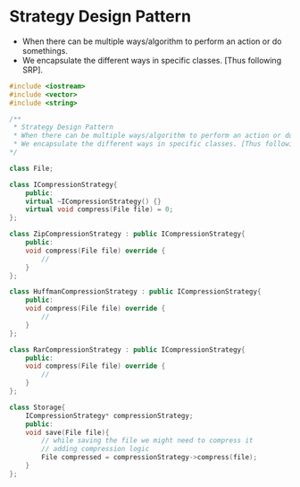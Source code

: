 # Strategy Design Pattern

- When there can be multiple ways/algorithm to perform an action or do somethings.
- We encapsulate the different ways in specific classes. [Thus following SRP].


```cpp
#include <iostream>
#include <vector>
#include <string>

/**
 * Strategy Design Pattern
 * When there can be multiple ways/algorithm to perform an action or do somethings.
 * We encapsulate the different ways in specific classes. [Thus following SRP]
*/ 

class File;

class ICompressionStrategy{
    public:
    virtual ~ICompressionStrategy() {}
    virtual void compress(File file) = 0;
};

class ZipCompressionStrategy : public ICompressionStrategy{
    public:
    void compress(File file) override {
        // 
    }
};

class HuffmanCompressionStrategy : public ICompressionStrategy{
    public:
    void compress(File file) override {
        // 
    }
};

class RarCompressionStrategy : public ICompressionStrategy{
    public:
    void compress(File file) override {
        // 
    }
};

class Storage{
    ICompressionStrategy* compressionStrategy;
    public:
    void save(File file){
        // while saving the file we might need to compress it
        // adding compression logic
        File compressed = compressionStrategy->compress(file);
    }
};
```
